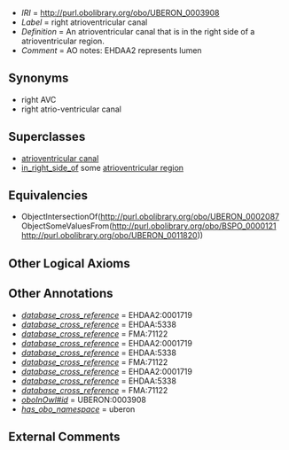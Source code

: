  * *IRI* = http://purl.obolibrary.org/obo/UBERON_0003908
 * *Label* = right atrioventricular canal
 * *Definition* = An atrioventricular canal that is in the right side of a atrioventricular region.
 * *Comment* = AO notes: EHDAA2 represents lumen

## Synonyms

 * right AVC
 * right atrio-ventricular canal

## Superclasses

 * [atrioventricular canal](../../UBERON/87/UBERON_0002087.md)
 * [in_right_side_of](../../BSPO/21/BSPO_0000121.md) some [atrioventricular region](../../UBERON/20/UBERON_0011820.md)

## Equivalencies

 * ObjectIntersectionOf(<http://purl.obolibrary.org/obo/UBERON_0002087> ObjectSomeValuesFrom(<http://purl.obolibrary.org/obo/BSPO_0000121> <http://purl.obolibrary.org/obo/UBERON_0011820>))

## Other Logical Axioms


## Other Annotations

 * *[database_cross_reference](../../ef/oboInOwl#hasDbXref.md)* = EHDAA2:0001719
 * *[database_cross_reference](../../ef/oboInOwl#hasDbXref.md)* = EHDAA:5338
 * *[database_cross_reference](../../ef/oboInOwl#hasDbXref.md)* = FMA:71122
 * *[database_cross_reference](../../ef/oboInOwl#hasDbXref.md)* = EHDAA2:0001719
 * *[database_cross_reference](../../ef/oboInOwl#hasDbXref.md)* = EHDAA:5338
 * *[database_cross_reference](../../ef/oboInOwl#hasDbXref.md)* = FMA:71122
 * *[database_cross_reference](../../ef/oboInOwl#hasDbXref.md)* = EHDAA2:0001719
 * *[database_cross_reference](../../ef/oboInOwl#hasDbXref.md)* = EHDAA:5338
 * *[database_cross_reference](../../ef/oboInOwl#hasDbXref.md)* = FMA:71122
 * *[oboInOwl#id](../../id/oboInOwl#id.md)* = UBERON:0003908
 * *[has_obo_namespace](../../ce/oboInOwl#hasOBONamespace.md)* = uberon

## External Comments

